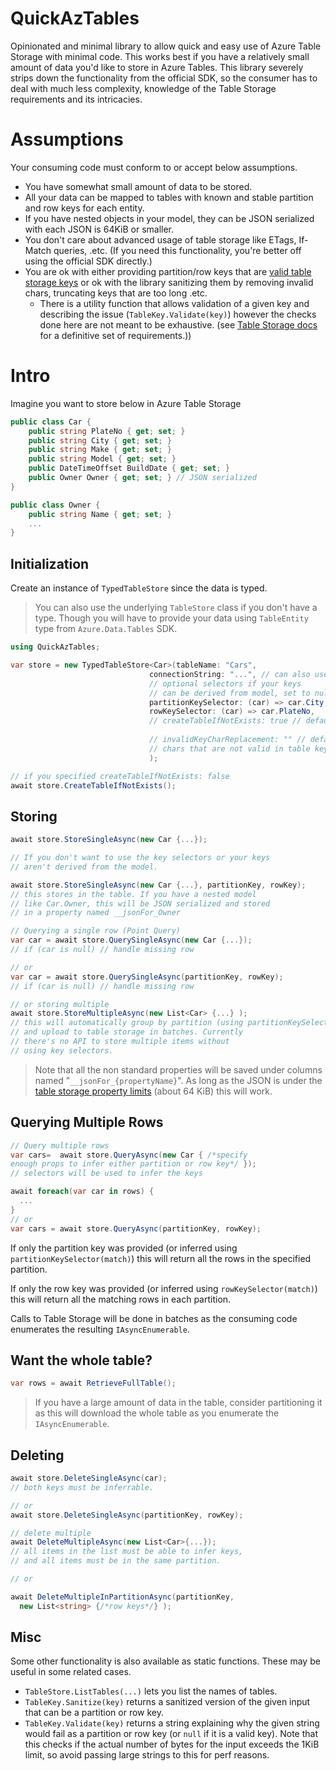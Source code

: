# QuickAzTables
Opinionated and minimal library to allow quick and easy use of Azure Table Storage with minimal code. This works best if you have a relatively small amount of data you'd like to store in Azure Tables. This library severely strips down the functionality from the official SDK, so the consumer has to deal with much less complexity, knowledge of the Table Storage requirements and its intricacies.


# Assumptions
Your consuming code must conform to or accept below assumptions.

- You have somewhat small amount of data to be stored.
- All your data can be mapped to tables with known and stable partition and row keys for each entity.
- If you have nested objects in your model, they can be JSON serialized with each JSON is 64KiB or smaller.
- You don't care about advanced usage of table storage like ETags, If-Match queries, .etc. (If you need this functionality, you're better off using the official SDK directly.)
- You are ok with either providing partition/row keys that are [valid table storage keys](https://learn.microsoft.com/en-us/rest/api/storageservices/understanding-the-table-service-data-model#characters-disallowed-in-key-fields) or ok with the library sanitizing them by removing invalid chars, truncating keys that are too long .etc.
  - There is a utility function that allows validation of a given key and describing the issue (`TableKey.Validate(key)`) however the checks done here are not meant to be exhaustive. (see [Table Storage docs](https://learn.microsoft.com/en-us/rest/api/storageservices/understanding-the-table-service-data-model#characters-disallowed-in-key-fields) for a definitive set of requirements.))


# Intro 

Imagine you want to store below in Azure Table Storage

```csharp
public class Car {
    public string PlateNo { get; set; }
    public string City { get; set; }
    public string Make { get; set; }
    public string Model { get; set; }
    public DateTimeOffset BuildDate { get; set; }
    public Owner Owner { get; set; } // JSON serialized
}

public class Owner {
    public string Name { get; set; }
    ...
}

```

## Initialization

Create an instance of `TypedTableStore` since the data is typed.

>You can also use the underlying `TableStore` class if you don't have a type. Though you will have to provide your data using `TableEntity` type from `Azure.Data.Tables` SDK.

```csharp
using QuickAzTables;

var store = new TypedTableStore<Car>(tableName: "Cars",
                               connectionString: "...", // can also use sasTokens
                               // optional selectors if your keys 
                               // can be derived from model, set to null otherwise
                               partitionKeySelector: (car) => car.City, 
                               rowKeySelector: (car) => car.PlateNo,
                               // createTableIfNotExists: true // default
                               
                               // invalidKeyCharReplacement: "" // default to omit 
                               // chars that are not valid in table keys.
                               );

// if you specified createTableIfNotExists: false
await store.CreateTableIfNotExists();
```

## Storing
```csharp
await store.StoreSingleAsync(new Car {...});

// If you don't want to use the key selectors or your keys 
// aren't derived from the model.

await store.StoreSingleAsync(new Car {...}, partitionKey, rowKey);
// this stores in the table. If you have a nested model 
// like Car.Owner, this will be JSON serialized and stored 
// in a property named __jsonFor_Owner

// Querying a single row (Point Query)
var car = await store.QuerySingleAsync(new Car {...});
// if (car is null) // handle missing row

// or
var car = await store.QuerySingleAsync(partitionKey, rowKey);
// if (car is null) // handle missing row

// or storing multiple
await store.StoreMultipleAsync(new List<Car> {...} );
// this will automatically group by partition (using partitionKeySelector), 
// and upload to table storage in batches. Currently 
// there's no API to store multiple items without 
// using key selectors.
```


>Note that all the non standard properties will be saved under columns named "`__jsonFor_{propertyName}`". As long as the JSON is under the [table storage property limits](https://learn.microsoft.com/en-us/rest/api/storageservices/understanding-the-table-service-data-model#property-types) (about 64 KiB) this will work.

## Querying Multiple Rows

```csharp
// Query multiple rows
var cars=  await store.QueryAsync(new Car { /*specify 
enough props to infer either partition or row key*/ });
// selectors will be used to infer the keys

await foreach(var car in rows) {
  ...
}
// or 
var cars = await store.QueryAsync(partitionKey, rowKey);

```
If only the partition key was provided (or inferred using `partitionKeySelector(match)`) this will return all the rows in the specified partition.

If only the row key was provided (or inferred using `rowKeySelector(match)`) this will return all the matching rows in each partition.

Calls to Table Storage will be done in batches as the consuming code enumerates the resulting `IAsyncEnumerable`.

## Want the whole table?

```csharp
var rows = await RetrieveFullTable();
```
> If you have a large amount of data in the table, consider partitioning it as this will download the whole table as you enumerate the `IAsyncEnumerable`.

## Deleting

```csharp
await store.DeleteSingleAsync(car);
// both keys must be inferrable.

// or 
await store.DeleteSingleAsync(partitionKey, rowKey);

// delete multiple 
await DeleteMultipleAsync(new List<Car>{...});
// all items in the list must be able to infer keys, 
// and all items must be in the same partition.

// or 

await DeleteMultipleInPartitionAsync(partitionKey, 
  new List<string> {/*row keys*/} );

```

## Misc

Some other functionality is also available as static functions. These may be useful in some related cases.

- `TableStore.ListTables(...)` lets you list the names of tables.
- `TableKey.Sanitize(key)` returns a sanitized version of the given input that can be a partition or row key.
- `TableKey.Validate(key)` returns a string explaining why the given string would fail as a partition or row key (or `null` if it is a valid key). Note that this checks if the actual number of bytes for the input exceeds the 1KiB limit, so avoid passing large strings to this for perf reasons.
